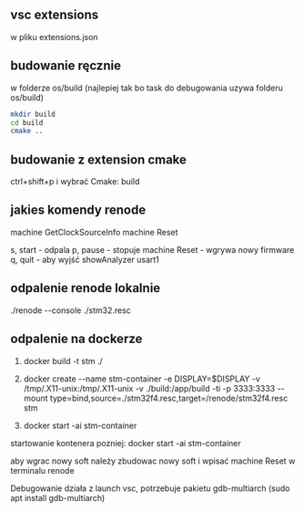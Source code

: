 ## vsc extensions

w pliku extensions.json

## budowanie ręcznie

w folderze os/build (najlepiej tak bo task do debugowania uzywa folderu os/build)

```sh
mkdir build
cd build
cmake ..
```

## budowanie z extension cmake

ctrl+shift+p i wybrać Cmake: build

## jakies komendy renode

machine GetClockSourceInfo
machine Reset

s, start - odpala
p, pause - stopuje
machine Reset - wgrywa nowy firmware
q, quit - aby wyjść
showAnalyzer usart1

## odpalenie renode lokalnie

./renode --console ./stm32.resc

## odpalenie na dockerze

1.  docker build -t stm ./

2.  docker create --name stm-container -e DISPLAY=$DISPLAY -v /tmp/.X11-unix:/tmp/.X11-unix -v ./build:/app/build -ti -p 3333:3333 --mount type=bind,source=./stm32f4.resc,target=/renode/stm32f4.resc stm

3.  docker start -ai stm-container

startowanie kontenera pozniej: docker start -ai stm-container

aby wgrac nowy soft należy zbudowac nowy soft i wpisać machine Reset w terminalu renode

Debugowanie działa z launch vsc, potrzebuje pakietu gdb-multiarch (sudo apt install gdb-multiarch)
